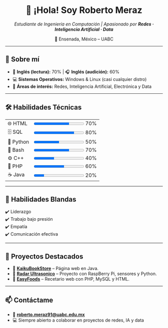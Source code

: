 <div align="center">
  <h1>👋 ¡Hola! Soy <strong>Roberto Meraz</strong></h1>
  <p>
    <em>Estudiante de Ingeniería en Computación | Apasionado por <strong>Redes · Inteligencia Artificial · Data</strong></em>
  </p>
  <p>📍 Ensenada, México – UABC</p>
</div>

---

## 🚀 Sobre mí  
- 📖 **Inglés (lectura):** 70% | 🎧 **Inglés (audición):** 60%  
- 💻 **Sistemas Operativos:** Windows & Linux (casi cualquier distro)  
- 🧠 **Áreas de interés:** Redes, Inteligencia Artificial, Electrónica y Data  

---

## 🛠️ Habilidades Técnicas  

<table>
  <tr>
    <td>🌐 HTML</td>
    <td><progress value="70" max="100"></progress> 70%</td>
  </tr>
  <tr>
    <td>🗄️ SQL</td>
    <td><progress value="80" max="100"></progress> 80%</td>
  </tr>
  <tr>
    <td>🐍 Python</td>
    <td><progress value="50" max="100"></progress> 50%</td>
  </tr>
  <tr>
    <td>🐚 Bash</td>
    <td><progress value="70" max="100"></progress> 70%</td>
  </tr>
  <tr>
    <td>⚙️ C++</td>
    <td><progress value="40" max="100"></progress> 40%</td>
  </tr>
  <tr>
    <td>🐘 PHP</td>
    <td><progress value="60" max="100"></progress> 60%</td>
  </tr>
  <tr>
    <td>☕ Java</td>
    <td><progress value="20" max="100"></progress> 20%</td>
  </tr>
</table>

---

## 🤝 Habilidades Blandas  
✔️ Liderazgo  
✔️ Trabajo bajo presión  
✔️ Empatía  
✔️ Comunicación efectiva  

---

## 📂 Proyectos Destacados  

- 🔹 <a href="https://github.com/RobertoMeraz/KaikuBookStore"><strong>KaikuBookStore</strong></a> – Página web en Java.  
- 🔹 <a href="https://github.com/RobertoMeraz/Radar-Ultrasonico"><strong>Radar Ultrasonico</strong></a> – Proyecto con RaspBerry Pi, sensores y Python.  
- 🔹 <a href="https://github.com/RobertoMeraz/EasyFoods"><strong>EasyFoods</strong></a> – Recetario web con PHP, MySQL y HTML.  

---

## 📫 Contáctame  
- 📧 **roberto.meraz91@uabc.edu.mx**  
- 💻 Siempre abierto a colaborar en proyectos de redes, IA y data  
